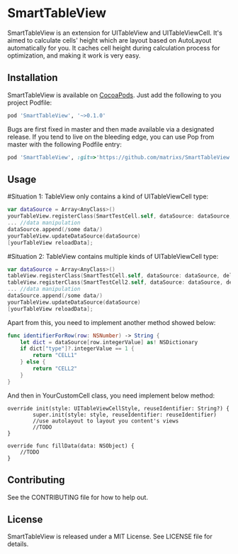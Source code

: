 # SmartTableView

SmartTableView is an extension for UITableView and UITableViewCell. It's aimed to calculate cells' height which are layout based on AutoLayout automatically for you. 
It caches cell height during calculation process for optimization, and making it work is very easy.

## Installation

SmartTableView is available on [CocoaPods](https://cocoapods.org). Just add the following to you project Podfile:

```ruby
pod 'SmartTableView', '~>0.1.0'
```

Bugs are first fixed in master and then made available via a designated release. If you tend to live on the bleeding edge, you can use Pop from 
master with the following Podfile entry:

```ruby
pod 'SmartTableView', :git=>'https://github.com/matrixs/SmartTableView.git'
```

## Usage

#Situation 1: TableView only contains a kind of UITableViewCell type:

```Swift
var dataSource = Array<AnyClass>()
yourTableView.registerClass(SmartTestCell.self, dataSource: dataSource, delegate: self)
... //data manipulation
dataSource.append(/some data/)
yourTableView.updateDataSource(dataSource)
[yourTableView reloadData];
```
#Situation 2: TableView contains multiple kinds of UITableViewCell type:

```Swift
var dataSource = Array<AnyClass>()
tableView.registerClass(SmartTestCell.self, dataSource: dataSource, delegate: self, identifier: "CELL1")
tableView.registerClass(SmartTestCell2.self, dataSource: dataSource, delegate: self, identifier: "CELL2")
... //data manipulation
dataSource.append(/some data/)
yourTableView.updateDataSource(dataSource)
[yourTableView reloadData];
```
Apart from this, you need to implement another method showed below: 
```Swift
func identifierForRow(row: NSNumber) -> String {
    let dict = dataSource[row.integerValue] as! NSDictionary
    if dict["type"]?.integerValue == 1 {
        return "CELL1"
    } else {
        return "CELL2"
    }
}
```

And then in YourCustomCell class, you need implement below method:

```
override init(style: UITableViewCellStyle, reuseIdentifier: String?) {
        super.init(style: style, reuseIdentifier: reuseIdentifier)
        //use autolayout to layout you content's views
        //TODO
}

override func fillData(data: NSObject) {
    //TODO
}

```
## Contributing
See the CONTRIBUTING file for how to help out.

## License

SmartTableView is released under a MIT License. See LICENSE file for details.
